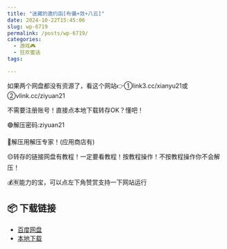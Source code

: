 ```yaml
---
title: "迷藏的邀约函[布儡+敛+八云]"
date: 2024-10-22T15:45:06
slug: wp-6719
permalink: /posts/wp-6719/
categories:
  - 游戏🎮
  - 狂欢蜜话
tags:

---
```


如果两个网盘都没有资源了，看这个网站👉①link3.cc/xianyu21或②vlink.cc/ziyuan21

不需要注册账号！直接点本地下载转存OK？懂吧！

🟢解压密码:ziyuan21

🔵解压用解压专家！(应用商店有)

🟡转存的链接网盘有教程！一定要看教程！按教程操作！不按教程操作你不会解压！

💰🈶能力的宝，可以点左下角赞赏支持一下网站运行

## 📦 下载链接
- [百度网盘](https://blziyuan21.com/pay-download/6719?key=2d27fac31d&down_id=0)
- [本地下载](https://blziyuan21.com/pay-download/6719?key=2d27fac31d&down_id=1)

